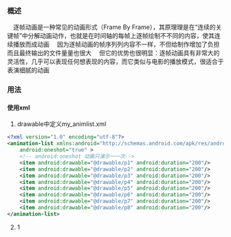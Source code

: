 ### 概述
　逐帧动画是一种常见的动画形式（Frame By Frame），其原理理是在“连续的关键帧”中分解动画动作，也就是在时间轴的每帧上逐帧绘制不不同的内容，使其连续播放而成动画
　因为逐帧动画的帧序列列内容不一样，不但给制作增加了负担而且最终输出的文件量量也很大
　但它的优势也很明显：逐帧动画具有非常大的灵活性，几乎可以表现任何想表现的内容，而它类似与电影的播放模式，很适合于表演细腻的动画
 
### 用法
#### 使用xml

 1. drawable中定义my_animlist.xml

``` xml
<?xml version="1.0" encoding="utf-8"?>
<animation-list xmlns:android="http://schemas.android.com/apk/res/android"
    android:oneshot="true" >
    <!-- android:oneshot 动画只演示⼀一次-->
    <item android:drawable="@drawable/p1" android:duration="200"/>
    <item android:drawable="@drawable/p2" android:duration="200"/>
    <item android:drawable="@drawable/p3" android:duration="200"/>
    <item android:drawable="@drawable/p4" android:duration="200"/>
    <item android:drawable="@drawable/p5" android:duration="200"/>
    <item android:drawable="@drawable/p6" android:duration="200"/>
    <item android:drawable="@drawable/p7" android:duration="200"/>
    <item android:drawable="@drawable/p8" android:duration="200"/>
</animation-list>
```

 2. 1